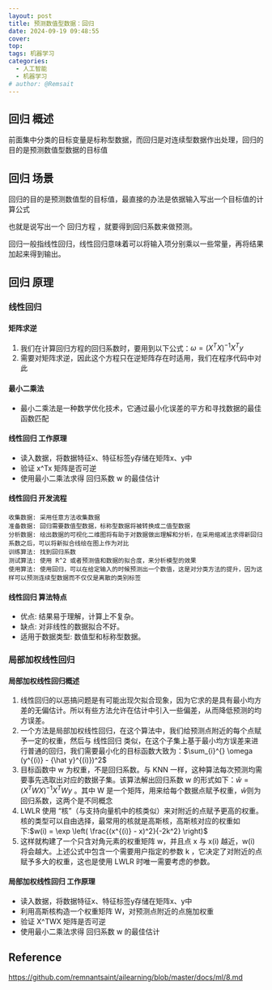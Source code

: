 ```yaml
---
layout: post
title: 预测数值型数据：回归
date: 2024-09-19 09:48:55
cover: 
top: 
tags: 机器学习
categories: 
  - 人工智能
  - 机器学习
# author: @Remsait
---
```

## 回归 概述
前面集中分类的目标变量是标称型数据，而回归是对连续型数据作出处理，回归的目的是预测数值型数据的目标值

## 回归 场景
回归的目的是预测数值型的目标值，最直接的办法是依据输入写出一个目标值的计算公式  

也就是说写出一个 回归方程 ，就要得到回归系数来做预测。  

回归一般指线性回归，线性回归意味着可以将输入项分别乘以一些常量，再将结果加起来得到输出。

## 回归 原理
### 线性回归
#### 矩阵求逆
1. 我们在计算回归方程的回归系数时，要用到以下公式：$\omega = (X^TX)^{-1}X^Ty$     
2. 需要对矩阵求逆，因此这个方程只在逆矩阵存在时适用，我们在程序代码中对此

#### 最小二乘法
- 最小二乘法是一种数学优化技术，它通过最小化误差的平方和寻找数据的最佳函数匹配

#### 线性回归 工作原理
- 读入数据，将数据特征x、特征标签y存储在矩阵x、y中
- 验证 x^Tx 矩阵是否可逆
- 使用最小二乘法求得 回归系数 w 的最佳估计

#### 线性回归 开发流程
```text
收集数据: 采用任意方法收集数据
准备数据: 回归需要数值型数据，标称型数据将被转换成二值型数据
分析数据: 绘出数据的可视化二维图将有助于对数据做出理解和分析，在采用缩减法求得新回归系数之后，可以将新拟合线绘在图上作为对比
训练算法: 找到回归系数
测试算法: 使用 R^2 或者预测值和数据的拟合度，来分析模型的效果
使用算法: 使用回归，可以在给定输入的时候预测出一个数值，这是对分类方法的提升，因为这样可以预测连续型数据而不仅仅是离散的类别标签
```

#### 线性回归 算法特点
- 优点: 结果易于理解，计算上不复杂。
- 缺点: 对非线性的数据拟合不好。
- 适用于数据类型: 数值型和标称型数据。

### 局部加权线性回归
#### 局部加权线性回归概述
1. 线性回归的以恶搞问题是有可能出现欠拟合现象，因为它求的是具有最小均方差的无偏估计。所以有些方法允许在估计中引入一些偏差，从而降低预测的均方误差。
2. 一个方法是局部加权线性回归，在这个算法中，我们给预测点附近的每个点赋予一定的权重，然后与 线性回归 类似，在这个子集上基于最小均方误差来进行普通的回归，我们需要最小化的目标函数大致为：$\sum_{i}^{} \omega (y^{(i)} - {\hat y}^{(i)})^2$
3. 目标函数中 w 为权重，不是回归系数。与 KNN 一样，这种算法每次预测均需要事先选取出对应的数据子集。该算法解出回归系数 w 的形式如下：$\hat w = (X^TWX)^{-1}X^TWy$   。其中 W 是一个矩阵，用来给每个数据点赋予权重，$\hat w$则为回归系数，这两个是不同概念
4. LWLR 使用 “核”（与支持向量机中的核类似）来对附近的点赋予更高的权重。核的类型可以自由选择，最常用的核就是高斯核，高斯核对应的权重如下:$w(i) = \exp \left( \frac{(x^{(i)} - x)^2}{-2k^2} \right)$ 
5. 这样就构建了一个只含对角元素的权重矩阵 w，并且点 x 与 x(i) 越近，w(i) 将会越大。上述公式中包含一个需要用户指定的参数 k ，它决定了对附近的点赋予多大的权重，这也是使用 LWLR 时唯一需要考虑的参数。

#### 局部加权线性回归 工作原理
- 读入数据，将数据特征x、特征标签y存储在矩阵x、y中
- 利用高斯核构造一个权重矩阵 W，对预测点附近的点施加权重
- 验证 X^TWX 矩阵是否可逆
- 使用最小二乘法求得 回归系数 w 的最佳估计

## Reference
<https://github.com/remnantsaint/ailearning/blob/master/docs/ml/8.md>















